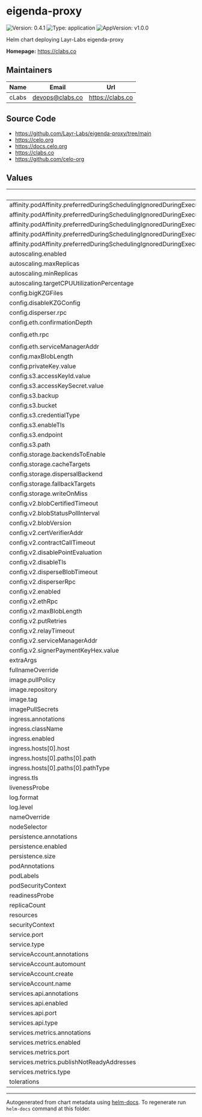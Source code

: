 # eigenda-proxy

![Version: 0.4.1](https://img.shields.io/badge/Version-0.4.1-informational?style=flat-square) ![Type: application](https://img.shields.io/badge/Type-application-informational?style=flat-square) ![AppVersion: v1.0.0](https://img.shields.io/badge/AppVersion-v1.0.0-informational?style=flat-square)

Helm chart deploying Layr-Labs eigenda-proxy

**Homepage:** <https://clabs.co>

## Maintainers

| Name | Email | Url |
| ---- | ------ | --- |
| cLabs | <devops@clabs.co> | <https://clabs.co> |

## Source Code

* <https://github.com/Layr-Labs/eigenda-proxy/tree/main>
* <https://celo.org>
* <https://docs.celo.org>
* <https://clabs.co>
* <https://github.com/celo-org>

## Values

| Key | Type | Default | Description |
|-----|------|---------|-------------|
| affinity.podAffinity.preferredDuringSchedulingIgnoredDuringExecution[0].podAffinityTerm.labelSelector.matchExpressions[0].key | string | `"app.kubernetes.io/name"` |  |
| affinity.podAffinity.preferredDuringSchedulingIgnoredDuringExecution[0].podAffinityTerm.labelSelector.matchExpressions[0].operator | string | `"In"` |  |
| affinity.podAffinity.preferredDuringSchedulingIgnoredDuringExecution[0].podAffinityTerm.labelSelector.matchExpressions[0].values[0] | string | `"op-batcher"` |  |
| affinity.podAffinity.preferredDuringSchedulingIgnoredDuringExecution[0].podAffinityTerm.topologyKey | string | `"kubernetes.io/hostname"` |  |
| affinity.podAffinity.preferredDuringSchedulingIgnoredDuringExecution[0].weight | int | `100` |  |
| autoscaling.enabled | bool | `false` |  |
| autoscaling.maxReplicas | int | `100` |  |
| autoscaling.minReplicas | int | `1` |  |
| autoscaling.targetCPUUtilizationPercentage | int | `80` |  |
| config.bigKZGFiles | bool | `false` |  |
| config.disableKZGConfig | bool | `true` |  |
| config.disperser.rpc | string | `"disperser-holesky.eigenda.xyz:443"` |  |
| config.eth.confirmationDepth | int | `1` |  |
| config.eth.rpc | string | `"https://ethereum-holesky-rpc.publicnode.com"` |  |
| config.eth.serviceManagerAddr | string | `"0xD4A7E1Bd8015057293f0D0A557088c286942e84b"` |  |
| config.maxBlobLength | string | `"16MiB"` |  |
| config.privateKey.value | string | `""` |  |
| config.s3.accessKeyId.value | string | `""` |  |
| config.s3.accessKeySecret.value | string | `""` |  |
| config.s3.backup | string | `nil` |  |
| config.s3.bucket | string | `""` |  |
| config.s3.credentialType | string | `""` |  |
| config.s3.enableTls | string | `nil` |  |
| config.s3.endpoint | string | `""` |  |
| config.s3.path | string | `""` |  |
| config.storage.backendsToEnable | string | `"V1,V2"` |  |
| config.storage.cacheTargets | string | `""` |  |
| config.storage.dispersalBackend | string | `"V1"` |  |
| config.storage.fallbackTargets | string | `""` |  |
| config.storage.writeOnMiss | bool | `false` |  |
| config.v2.blobCertifiedTimeout | string | `"30s"` |  |
| config.v2.blobStatusPollInterval | string | `"1s"` |  |
| config.v2.blobVersion | int | `0` |  |
| config.v2.certVerifierAddr | string | `""` |  |
| config.v2.contractCallTimeout | string | `"10s"` |  |
| config.v2.disablePointEvaluation | bool | `false` |  |
| config.v2.disableTls | bool | `false` |  |
| config.v2.disperseBlobTimeout | string | `"2m0s"` |  |
| config.v2.disperserRpc | string | `""` |  |
| config.v2.enabled | bool | `false` |  |
| config.v2.ethRpc | string | `""` |  |
| config.v2.maxBlobLength | string | `"16MiB"` |  |
| config.v2.putRetries | int | `3` |  |
| config.v2.relayTimeout | string | `"10s"` |  |
| config.v2.serviceManagerAddr | string | `""` |  |
| config.v2.signerPaymentKeyHex.value | string | `""` |  |
| extraArgs | list | `[]` |  |
| fullnameOverride | string | `""` |  |
| image.pullPolicy | string | `"Always"` |  |
| image.repository | string | `"ghcr.io/layr-labs/eigenda-proxy"` |  |
| image.tag | string | `"v1.7.0"` |  |
| imagePullSecrets | list | `[]` |  |
| ingress.annotations | object | `{}` |  |
| ingress.className | string | `""` |  |
| ingress.enabled | bool | `false` |  |
| ingress.hosts[0].host | string | `"chart-example.local"` |  |
| ingress.hosts[0].paths[0].path | string | `"/"` |  |
| ingress.hosts[0].paths[0].pathType | string | `"ImplementationSpecific"` |  |
| ingress.tls | list | `[]` |  |
| livenessProbe | object | `{}` |  |
| log.format | string | `"json"` |  |
| log.level | string | `"info"` |  |
| nameOverride | string | `""` |  |
| nodeSelector | object | `{}` |  |
| persistence.annotations | object | `{}` |  |
| persistence.enabled | bool | `true` |  |
| persistence.size | string | `"12Gi"` |  |
| podAnnotations | object | `{}` |  |
| podLabels | object | `{}` |  |
| podSecurityContext | object | `{}` |  |
| readinessProbe | object | `{}` |  |
| replicaCount | int | `1` |  |
| resources | object | `{}` |  |
| securityContext | object | `{}` |  |
| service.port | int | `4242` |  |
| service.type | string | `"ClusterIP"` |  |
| serviceAccount.annotations | object | `{}` |  |
| serviceAccount.automount | bool | `true` |  |
| serviceAccount.create | bool | `true` |  |
| serviceAccount.name | string | `""` |  |
| services.api.annotations | object | `{}` |  |
| services.api.enabled | bool | `true` |  |
| services.api.port | int | `4242` |  |
| services.api.type | string | `"ClusterIP"` |  |
| services.metrics.annotations | object | `{}` |  |
| services.metrics.enabled | bool | `true` |  |
| services.metrics.port | int | `7300` |  |
| services.metrics.publishNotReadyAddresses | bool | `true` |  |
| services.metrics.type | string | `"ClusterIP"` |  |
| tolerations | list | `[]` |  |

----------------------------------------------
Autogenerated from chart metadata using [helm-docs](https://github.com/norwoodj/helm-docs). To regenerate run `helm-docs` command at this folder.
